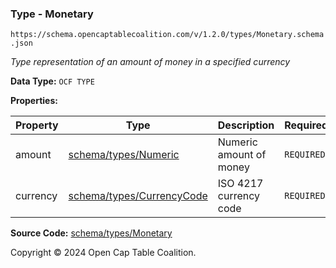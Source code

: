 ### Type - Monetary

`https://schema.opencaptablecoalition.com/v/1.2.0/types/Monetary.schema.json`

_Type representation of an amount of money in a specified currency_

**Data Type:** `OCF TYPE`

**Properties:**

| Property | Type                                           | Description             | Required   |
| -------- | ---------------------------------------------- | ----------------------- | ---------- |
| amount   | [schema/types/Numeric](./Numeric.md)           | Numeric amount of money | `REQUIRED` |
| currency | [schema/types/CurrencyCode](./CurrencyCode.md) | ISO 4217 currency code  | `REQUIRED` |

**Source Code:** [schema/types/Monetary](../../../../schema/types/Monetary.schema.json)

Copyright © 2024 Open Cap Table Coalition.
